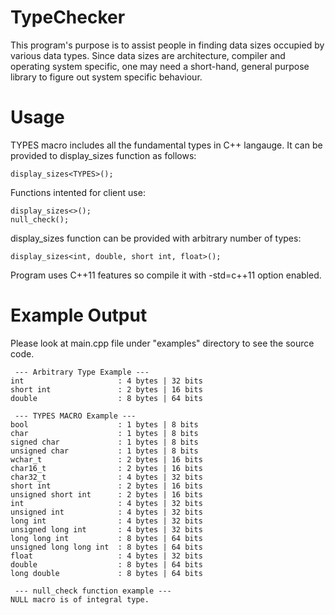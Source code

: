 # TypeChecker

This program's purpose is to assist people in finding data sizes occupied by various data types. Since data sizes are architecture, compiler and operating system specific, one may need a short-hand, general purpose library to figure out system specific behaviour. 

# Usage

TYPES macro includes all the fundamental types in C++ langauge. It can be provided to display_sizes function as follows:

    display_sizes<TYPES>();

Functions intented for client use:

    display_sizes<>();
    null_check();

display_sizes function can be provided with arbitrary number of types:

    display_sizes<int, double, short int, float>();

Program uses C++11 features so compile it with -std=c++11 option enabled.

# Example Output

Please look at main.cpp file under "examples" directory to see the source code.

     --- Arbitrary Type Example --- 
    int                     : 4 bytes | 32 bits
    short int               : 2 bytes | 16 bits
    double                  : 8 bytes | 64 bits

     --- TYPES MACRO Example --- 
    bool                    : 1 bytes | 8 bits
    char                    : 1 bytes | 8 bits
    signed char             : 1 bytes | 8 bits
    unsigned char           : 1 bytes | 8 bits
    wchar_t                 : 2 bytes | 16 bits
    char16_t                : 2 bytes | 16 bits
    char32_t                : 4 bytes | 32 bits
    short int               : 2 bytes | 16 bits
    unsigned short int      : 2 bytes | 16 bits
    int                     : 4 bytes | 32 bits
    unsigned int            : 4 bytes | 32 bits
    long int                : 4 bytes | 32 bits
    unsigned long int       : 4 bytes | 32 bits
    long long int           : 8 bytes | 64 bits
    unsigned long long int  : 8 bytes | 64 bits
    float                   : 4 bytes | 32 bits
    double                  : 8 bytes | 64 bits
    long double             : 8 bytes | 64 bits

     --- null_check function example --- 
    NULL macro is of integral type.

